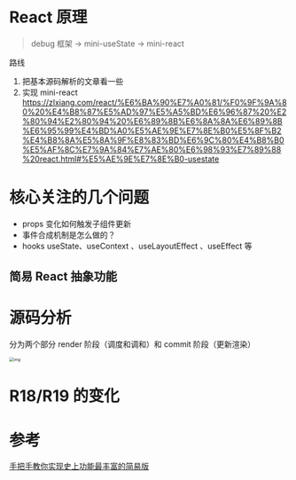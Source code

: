 

# React 原理

> debug 框架 -> mini-useState -> mini-react



路线

1. 把基本源码解析的文章看一些
2. 实现 mini-react  https://zlxiang.com/react/%E6%BA%90%E7%A0%81/%F0%9F%9A%80%20%E4%B8%87%E5%AD%97%E5%A5%BD%E6%96%87%20%E2%80%94%E2%80%94%20%E6%89%8B%E6%8A%8A%E6%89%8B%E6%95%99%E4%BD%A0%E5%AE%9E%E7%8E%B0%E5%8F%B2%E4%B8%8A%E5%8A%9F%E8%83%BD%E6%9C%80%E4%B8%B0%E5%AF%8C%E7%9A%84%E7%AE%80%E6%98%93%E7%89%88%20react.html#%E5%AE%9E%E7%8E%B0-usestate



# 核心关注的几个问题

* props 变化如何触发子组件更新
* 事件合成机制是怎么做的？
* hooks useState、useContext 、useLayoutEffect 、useEffect 等





## 简易 React 抽象功能



### 



# 源码分析

分为两个部分 render 阶段（调度和调和）和 commit 阶段（更新渲染）

<img src="https://typora-1300781048.cos.ap-beijing.myqcloud.com/img/202403051454659.awebp" alt="img" style="zoom:50%;" />





# R18/R19 的变化







# 参考

[手把手教你实现史上功能最丰富的简易版](ttps://zlxiang.com/react/%E6%BA%90%E7%A0%81/%F0%9F%9A%80%20%E4%B8%87%E5%AD%97%E5%A5%BD%E6%96%87%20%E2%80%94%E2%80%94%20%E6%89%8B%E6%8A%8A%E6%89%8B%E6%95%99%E4%BD%A0%E5%AE%9E%E7%8E%B0%E5%8F%B2%E4%B8%8A%E5%8A%9F%E8%83%BD%E6%9C%80%E4%B8%B0%E5%AF%8C%E7%9A%84%E7%AE%80%E6%98%93%E7%89%88%20react.html#%E5%89%8D%E8%A8%80)

